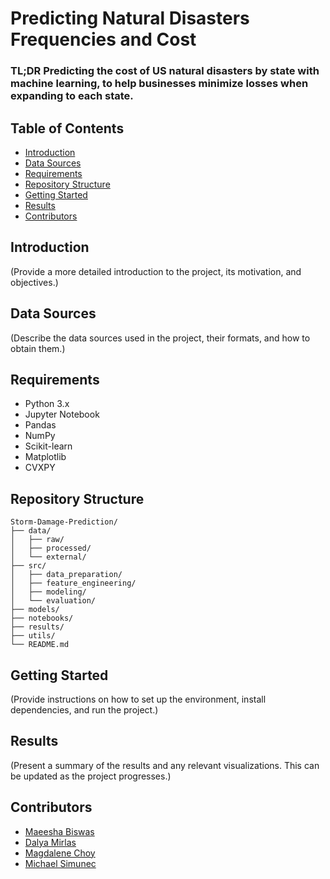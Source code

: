 # Predicting Natural Disasters Frequencies and Cost

### TL;DR Predicting the cost of US natural disasters by state with machine learning, to help businesses minimize losses when expanding to each state.

## Table of Contents

- [Introduction](#introduction)
- [Data Sources](#data-sources)
- [Requirements](#requirements)
- [Repository Structure](#repository-structure)
- [Getting Started](#getting-started)
- [Results](#results)
- [Contributors](#contributors)

## Introduction

(Provide a more detailed introduction to the project, its motivation, and objectives.)

## Data Sources

(Describe the data sources used in the project, their formats, and how to obtain them.)

## Requirements

- Python 3.x
- Jupyter Notebook
- Pandas
- NumPy
- Scikit-learn
- Matplotlib
- CVXPY

## Repository Structure


```
Storm-Damage-Prediction/
├── data/
│   ├── raw/
│   ├── processed/
│   └── external/
├── src/
│   ├── data_preparation/
│   ├── feature_engineering/
│   ├── modeling/
│   └── evaluation/
├── models/
├── notebooks/
├── results/
├── utils/
└── README.md
```



## Getting Started

(Provide instructions on how to set up the environment, install dependencies, and run the project.)

## Results

(Present a summary of the results and any relevant visualizations. This can be updated as the project progresses.)

## Contributors

- [Maeesha Biswas](https://maeeshabiswas.com)
- [Dalya Mirlas](https://www.linkedin.com/in/dalya-mirlas/?originalSubdomain=ca)
- [Magdalene Choy](https://www.linkedin.com/in/magdalenechoy/?originalSubdomain=ca)
- [Michael Simunec](https://www.linkedin.com/in/michael-simunec-65105421b/)
